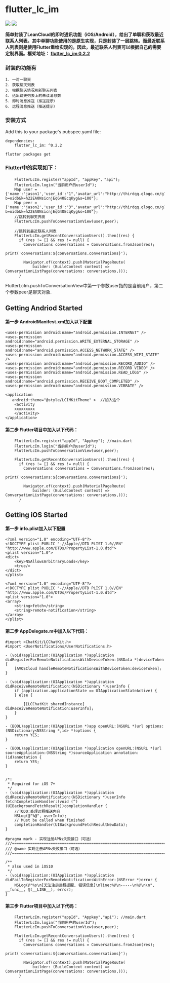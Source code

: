 # flutter_lc_im

![](index.jpeg)
![](list.jpeg)


**简单封装了LeanCloud的即时通讯功能（iOS/Android），给出了单聊和获取最近联系人列表。其中单聊功能使用的是原生实现，只是封装了一层跳转。而最近联系人列表则是使用Flutter重绘实现的。因此，最近联系人列表可以根据自己的需要定制界面。框架地址：
[flutter_lc_im 0.2.2](https://pub.dev/packages/flutter_lc_im#-readme-tab-)**

### 封装的功能有

	1. 一对一聊天
	2. 获取聊天列表
	3. 根据聊天情况刷新聊天列表
	4. 给出聊天列表上的未读消息数
	5. 即时消息推送（推送提示）
	6. 远程消息推送（推送提示）
   
### 安装方式
Add this to your package's pubspec.yaml file:

	dependencies:
		flutter_lc_im: ^0.2.2
		  
	flutter packages get

### Flutter中的实现如下：
		 
        FlutterLcIm.register("appId", "appKey"，"api");
        FlutterLcIm.login("当前用户的userId");
        Map user = {'name':'jason1','user_id':"1",'avatar_url':"http://thirdqq.qlogo.cn/g?b=oidb&k=h22EA0NsicnjEqG4OEcqKyg&s=100"};
        Map peer = {'name':'jason2','user_id':"3",'avatar_url':"http://thirdqq.qlogo.cn/g?b=oidb&k=h22EA0NsicnjEqG4OEcqKyg&s=100"};
        //跳转到聊天界面
        FlutterLcIm.pushToConversationView(user,peer);
        
        //跳转到最近联系人列表
        FlutterLcIm.getRecentConversationUsers().then((res) {
          if (res != [] && res != null) {
            Conversations conversations = Conversations.fromJson(res);
                      print('conversations:${conversations.conversations}');

            Navigator.of(context).push(MaterialPageRoute(
                builder: (BuildContext context) => ConversationListPage(conversations: conversations,)));
          }        
FlutterLcIm.pushToConversationView中第一个参数user指的是当前用户，第二个参数peer是聊天对象.

## Getting Andriod Started
#### 第一步 AndroidManifest.xml加入以下配置
    <uses-permission android:name="android.permission.INTERNET" />
    <uses-permission android:name="android.permission.WRITE_EXTERNAL_STORAGE" />
    <uses-permission android:name="android.permission.ACCESS_NETWORK_STATE" />
    <uses-permission android:name="android.permission.ACCESS_WIFI_STATE" />
    <uses-permission android:name="android.permission.RECORD_AUDIO" />
    <uses-permission android:name="android.permission.RECORD_VIDEO" />
    <uses-permission android:name="android.permission.READ_LOGS" />
    <uses-permission android:name="android.permission.RECEIVE_BOOT_COMPLETED" />
    <uses-permission android:name="android.permission.VIBRATE" />
    
    <application
       android:theme="@style/LCIMKitTheme" >  //加入这个
		<activity
		xxxxxxxxx
		</activity>
	</application>
#### 第二步 Flutter项目中加入以下代码：
        FlutterLcIm.register("appId", "Appkey"); //main.dart
        FlutterLcIm.login("当前用户的userId");    
        FlutterLcIm.pushToConversationView(user,peer);
        
        FlutterLcIm.getRecentConversationUsers().then((res) {
          if (res != [] && res != null) {
            Conversations conversations = Conversations.fromJson(res);
                      print('conversations:${conversations.conversations}');

            Navigator.of(context).push(MaterialPageRoute(
                builder: (BuildContext context) => ConversationListPage(conversations: conversations,)));
          }

## Getting iOS Started

#### 第一步 info.plist加入以下配置
	<?xml version="1.0" encoding="UTF-8"?>
	<!DOCTYPE plist PUBLIC "-//Apple//DTD PLIST 1.0//EN" "http://www.apple.com/DTDs/PropertyList-1.0.dtd">
	<plist version="1.0">
	<dict>
		<key>NSAllowsArbitraryLoads</key>
		<true/>
	</dict>
	</plist>
	
	<?xml version="1.0" encoding="UTF-8"?>
	<!DOCTYPE plist PUBLIC "-//Apple//DTD PLIST 1.0//EN" "http://www.apple.com/DTDs/PropertyList-1.0.dtd">
	<plist version="1.0">
	<array>
		<string>fetch</string>
		<string>remote-notification</string>
	</array>
	</plist>
	
#### 第二步 AppDelegate.m中加入以下代码：

	#import <ChatKit/LCChatKit.h>
	#import <UserNotifications/UserNotifications.h>
	
	- (void)application:(UIApplication *)application didRegisterForRemoteNotificationsWithDeviceToken:(NSData *)deviceToken {
	    [AVOSCloud handleRemoteNotificationsWithDeviceToken:deviceToken];
	}
	
	- (void)application:(UIApplication *)application didReceiveRemoteNotification:(NSDictionary *)userInfo {
	    if (application.applicationState == UIApplicationStateActive) {
	    } else {
	
	        [[LCChatKit sharedInstance] didReceiveRemoteNotification:userInfo];
	    }
	}

	- (BOOL)application:(UIApplication *)app openURL:(NSURL *)url options:(NSDictionary<NSString *,id> *)options {
	    return YES;
	}
	
	- (BOOL)application:(UIApplication *)application openURL:(NSURL *)url sourceApplication:(NSString *)sourceApplication annotation:(id)annotation {
	    return YES;
	}


	/*!
	 * Required for iOS 7+
	 */
	- (void)application:(UIApplication *)application
	didReceiveRemoteNotification:(NSDictionary *)userInfo
	fetchCompletionHandler:(void (^)(UIBackgroundFetchResult))completionHandler {
	    //TODO:处理远程推送内容
	    NSLog(@"%@", userInfo);
	    // Must be called when finished
	    completionHandler(UIBackgroundFetchResultNewData);
	}
	
	#pragma mark - 实现注册APNs失败接口（可选）
	///=============================================================================
	/// @name 实现注册APNs失败接口（可选）
	///=============================================================================
	
	/**
	 * also used in iOS10
	 */
	- (void)application:(UIApplication *)application didFailToRegisterForRemoteNotificationsWithError:(NSError *)error {
	    NSLog(@"%s\n[无法注册远程提醒, 错误信息]\nline:%@\n-----\n%@\n\n", __func__, @(__LINE__), error);
	}

#### 第三步 Flutter项目中加入以下代码：
        FlutterLcIm.register("appId", "Appkey","api"); //main.dart
        FlutterLcIm.login("当前用户的userId");    
        FlutterLcIm.pushToConversationView(user,peer);
        
        FlutterLcIm.getRecentConversationUsers().then((res) {
          if (res != [] && res != null) {
            Conversations conversations = Conversations.fromJson(res);
                      print('conversations:${conversations.conversations}');

            Navigator.of(context).push(MaterialPageRoute(
                builder: (BuildContext context) => ConversationListPage(conversations: conversations,)));
          }
